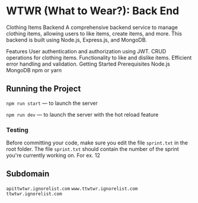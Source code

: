 # WTWR (What to Wear?): Back End

Clothing Items Backend
A comprehensive backend service to manage clothing items, allowing users to like items, create items, and more. This backend is built using Node.js, Express.js, and MongoDB.

Features
User authentication and authorization using JWT.
CRUD operations for clothing items.
Functionality to like and dislike items.
Efficient error handling and validation.
Getting Started
Prerequisites
Node.js
MongoDB
npm or yarn

## Running the Project

`npm run start` — to launch the server

`npm run dev` — to launch the server with the hot reload feature

### Testing

Before committing your code, make sure you edit the file `sprint.txt` in the root folder. The file `sprint.txt` should contain the number of the sprint you're currently working on. For ex. 12

## Subdomain

`apittwtwr.ignorelist.com`
`www.ttwtwr.ignorelist.com`
`ttwtwr.ignorelist.com`
